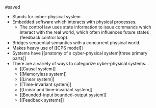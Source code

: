 #saved

* Stands for cyber-physical system
* Embedded software which interacts with physical processes.
	* The control law uses state information to issue commands which interact with the real world, which often influences future states (feedback control loop).
* Bridges sequential semantics with a concurrent physical world.
* Makes heavy use of [[CPS model]]
* Systems have [[anatomy of a cyber-physical system|three primary parts]]
* There are a variety of ways to categorize cyber-physical systems...
	* [[Causal system]]
	* [[Memoryless system]]
	* [[Linear system]]
	* [[Time-invariant system]]
	* [[Linear and time-invariant system]]
	* [[Bounded-input bounded-output system]]
	* [[Feedback systems]]